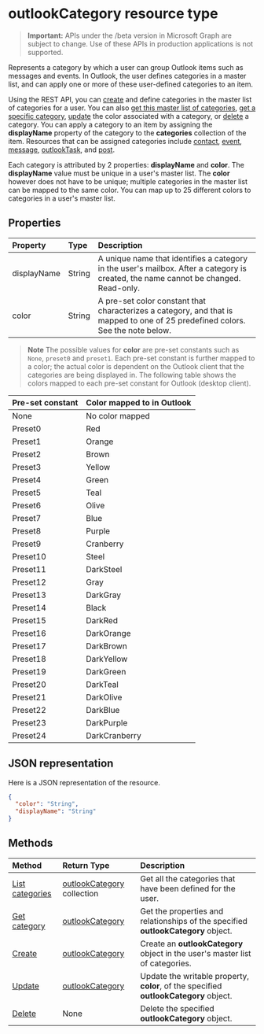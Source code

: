 # outlookCategory resource type

> **Important:** APIs under the /beta version in Microsoft Graph are subject to change. Use of these APIs in production applications is not supported.

Represents a category by which a user can group Outlook items such as messages and events. In Outlook, the user defines categories in a master list, and can apply one or more of these user-defined
categories to an item. 

Using the REST API, you can [create](../api/outlookuser_post_mastercategories.md) and define categories in the master list of categories for a user. 
You can also [get this master list of categories](../api/outlookuser_list_mastercategories.md), [get a specific category](../api/outlookcategory_get.md), 
[update](../api/outlookcategory_update.md) the color associated with a category, or [delete](../api/outlookcategory_delete.md) a category. 
You can apply a category to an item by assigning the **displayName** property of the category to the **categories** collection of the item.
Resources that can be assigned categories include [contact](contact.md), [event](event.md), [message](message.md), [outlookTask](outlooktask.md), and [post](post.md).   

Each category is attributed by 2 properties: **displayName** and **color**. The **displayName** value must be unique in a user's master list. 
The **color** however does not have to be unique; multiple categories in the master list can be mapped to the same color. You can map up 
to 25 different colors to categories in a user's master list.

## Properties
| Property	   | Type	|Description|
|:---------------|:--------|:----------|
|displayName|String|A unique name that identifies a category in the user's mailbox. After a category is created, the name cannot be changed. Read-only.|
|color|String|A pre-set color constant that characterizes a category, and that is mapped to one of 25 predefined colors. See the note below. |

> **Note** The possible values for **color** are pre-set constants such as `None`, `preset0` and `preset1`. Each pre-set constant is further mapped to a color; the actual
color is dependent on the Outlook client that the categories are being displayed in. The following table shows the colors mapped to each pre-set constant for Outlook (desktop client). 


| Pre-set constant	| Color mapped to in Outlook |
|:---------------|:--------|
| None | No color mapped |
| Preset0 | Red |
| Preset1 | Orange |
| Preset2 | Brown |
| Preset3 | Yellow |
| Preset4 | Green |
| Preset5 | Teal |
| Preset6 | Olive |
| Preset7 | Blue |
| Preset8 | Purple |
| Preset9 | Cranberry |
| Preset10 | Steel |
| Preset11 | DarkSteel |
| Preset12 | Gray |
| Preset13 | DarkGray |
| Preset14 | Black |
| Preset15 | DarkRed |
| Preset16 | DarkOrange |
| Preset17 | DarkBrown |
| Preset18 | DarkYellow |
| Preset19 | DarkGreen |
| Preset20 | DarkTeal |
| Preset21 | DarkOlive |
| Preset22 | DarkBlue |
| Preset23 | DarkPurple |
| Preset24 | DarkCranberry |

## JSON representation
Here is a JSON representation of the resource.

<!-- {
  "blockType": "resource",
  "optionalProperties": [

  ],
  "@odata.type": "microsoft.graph.outlookCategory"
}-->

```json
{
  "color": "String",
  "displayName": "String"
}

```

## Methods
| Method		   | Return Type	|Description|
|:---------------|:--------|:----------|
|[List categories](../api/outlookuser_list_mastercategories.md) | [outlookCategory](../resources/outlookcategory.md) collection |Get all the categories that have been defined for the user.|
|[Get category](../api/outlookcategory_get.md) | [outlookCategory](../resources/outlookcategory.md) |Get the properties and relationships of the specified **outlookCategory** object.|
|[Create](../api/outlookuser_post_mastercategories.md) | [outlookCategory](../resources/outlookcategory.md) |Create an **outlookCategory** object in the user's master list of categories.|
|[Update](../api/outlookcategory_update.md) | [outlookCategory](../resources/outlookcategory.md) |Update the writable property, **color**, of the specified **outlookCategory** object. |
|[Delete](../api/outlookcategory_delete.md) | None |Delete the specified **outlookCategory** object. |


<!-- uuid: 8fcb5dbc-d5aa-4681-8e31-b001d5168d79
2015-10-25 14:57:30 UTC -->
<!-- {
  "type": "#page.annotation",
  "description": "outlookCategory resource",
  "keywords": "",
  "section": "documentation",
  "suppressions": [
      "Warning: /api-reference/beta/resources/outlookcategory.md:
      Failed to parse any rows out of table with headers: |Pre-set constant|Color mapped to in Outlook|"
  ],
  "tocPath": ""
}-->
 